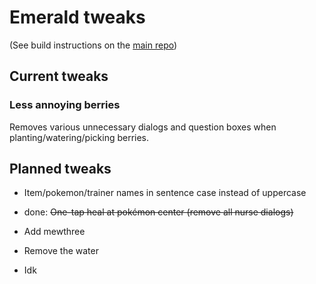 # Emerald tweaks
(See build instructions on the [main repo](https://github.com/pret/pokeemerald))
## Current tweaks
### Less annoying berries
Removes various unnecessary dialogs and question boxes when planting/watering/picking berries.
## Planned tweaks
- Item/pokemon/trainer names in sentence case instead of uppercase

- done: ~~One-tap heal at pokémon center (remove all nurse dialogs)~~

- Add mewthree

- Remove the water

- Idk
